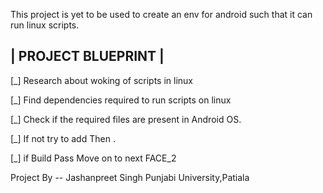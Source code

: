 This project is yet to be used to create an env for android such that it can run linux scripts.

| PROJECT BLUEPRINT |
---------------------

[_] Research about woking of scripts in linux

[_] Find dependencies required to run scripts on linux

[_] Check if the required files are present in Android OS.

[_] If not try to add Then .

[_] if Build Pass Move on to next FACE_2



 Project By -- Jashanpreet Singh
               Punjabi University,Patiala



